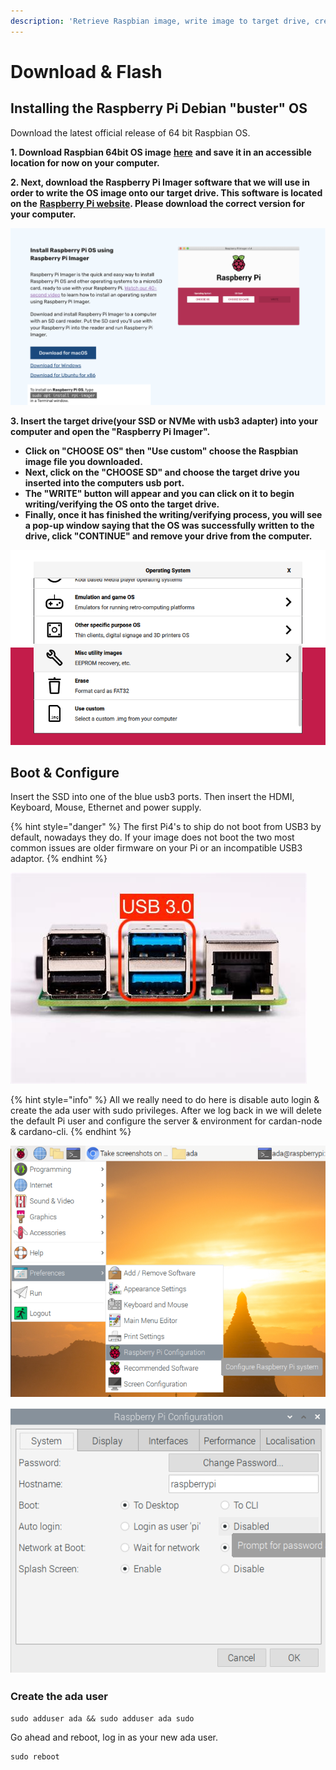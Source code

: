 ```yaml
---
description: 'Retrieve Raspbian image, write image to target drive, create user.'
---
```


# Download & Flash

## Installing the Raspberry Pi Debian "buster" OS

Download the latest official release of 64 bit Raspbian OS.

**1. Download Raspbian 64bit OS image** [**here**](https://downloads.raspberrypi.org/raspios_arm64/images/raspios_arm64-2021-05-28/2021-05-07-raspios-buster-arm64.zip) **and save it in an accessible location for now on your computer.**

**2. Next, download the Raspberry Pi Imager software that we will use in order to write the OS image onto our target drive. This software is located on the** [**Raspberry Pi website**](https://www.raspberrypi.org/software/)**. Please download the correct version for your computer.**

![](../../.gitbook/assets/screen-shot-2021-03-12-at-5.36.30-pm.png)

**3. Insert the target drive\(your SSD or NVMe with usb3 adapter\) into your computer and open the "Raspberry Pi Imager".**

* **Click on "CHOOSE OS"  then "Use custom" choose the Raspbian image file you downloaded.** 
* **Next, click on the "CHOOSE SD" and choose the target drive you inserted into the computers usb port.**
* **The "WRITE" button will appear and you can click on it to begin writing/verifying the OS onto the target drive.**  
* **Finally, once it has finished the writing/verifying process, you will see a pop-up window saying that the OS was successfully written to the drive, click "CONTINUE" and remove your drive from the computer.** 

![](../../.gitbook/assets/image-2-.png)

## Boot & Configure

Insert the SSD into one of the blue usb3 ports. Then insert the HDMI, Keyboard, Mouse, Ethernet and power supply.

{% hint style="danger" %}
The first Pi4's to ship do not boot from USB3 by default, nowadays they do. If your image does not boot the two most common issues are older firmware on your Pi or an incompatible USB3 adaptor.
{% endhint %}

![](../../.gitbook/assets/pi4.jpeg)

{% hint style="info" %}
All we really need to do here is disable auto login & create the ada user with sudo privileges. After we log back in we will delete the default Pi user and configure the server & environment for cardan-node & cardano-cli.
{% endhint %}

![Open the Raspberry Pi Configuration utility.](../../.gitbook/assets/raspberrypi-configuration.png)

![Set Auto Login to Disabled](../../.gitbook/assets/disable-auto-login.png)

### Create the ada user

```text
sudo adduser ada && sudo adduser ada sudo
```

Go ahead and reboot, log in as your new ada user.

```text
sudo reboot
```

